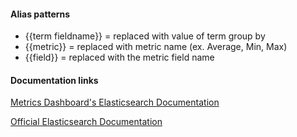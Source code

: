 #### Alias patterns

- {{term fieldname}} = replaced with value of term group by
- {{metric}} = replaced with metric name (ex. Average, Min, Max)
- {{field}} = replaced with the metric field name

#### Documentation links

[Metrics Dashboard's Elasticsearch Documentation](http://docs.metrics-dashboard.org/features/datasources/elasticsearch)

[Official Elasticsearch Documentation](https://www.elastic.co/guide/en/elasticsearch/reference/current/index.html)
